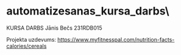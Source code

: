 # automatizesanas_kursa_darbs\

KURSA DARBS
Jānis Bečs 231RDB015

Projekta uzdevums:
https://www.myfitnesspal.com/nutrition-facts-calories/cereals
